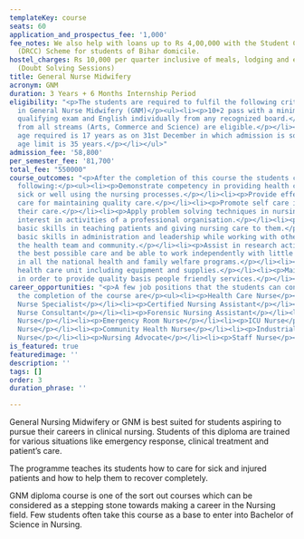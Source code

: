 ```yaml
---
templateKey: course
seats: 60
application_and_prospectus_fee: '1,000'
fee_notes: We also help with loans up to Rs 4,00,000 with the Student Credit Card
  (DRCC) Scheme for students of Bihar domicile.
hostel_charges: Rs 10,000 per quarter inclusive of meals, lodging and evening tuition
  (Doubt Solving Sessions)
title: General Nurse Midwifery
acronym: GNM
duration: 3 Years + 6 Months Internship Period
eligibility: "<p>The students are required to fulfil the following criteria for eligibility
  in General Nurse Midwifery (GNM)</p><ul><li><p>10+2 pass with a minimum of 40% in
  qualifying exam and English individually from any recognized board.</p></li><li><p>Students
  from all streams (Arts, Commerce and Science) are eligible.</p></li><li><p>The minimum
  age required is 17 years as on 31st December in which admission is sought. The upper
  age limit is 35 years.</p></li></ul>"
admission_fee: '58,800'
per_semester_fee: '81,700'
total_fee: "550000"
course_outcomes: "<p>After the completion of this course the students can expect the
  following:</p><ul><li><p>Demonstrate competency in providing health care to individuals
  sick or well using the nursing processes.</p></li><li><p>Provide effective nursing
  care for maintaining quality care.</p></li><li><p>Promote self care in people under
  their care.</p></li><li><p>Apply problem solving techniques in nursing practice.</p></li><li><p>Demonstrate
  interest in activities of a professional organisation.</p></li><li><p>Demonstrate
  basic skills in teaching patients and giving nursing care to them.</p></li><li><p>Demonstrate
  basic skills in administration and leadership while working with other members of
  the health team and community.</p></li><li><p>Assist in research activities.</p></li><li><p>Provide
  the best possible care and be able to work independently with little supervision.</p></li><li><p>Participate
  in all the national health and family welfare programs.</p></li><li><p>Manage the
  health care unit including equipment and supplies.</p></li><li><p>Maintain the records
  in order to provide quality basis people friendly services.</p></li></ul>"
career_opportunities: "<p>A few job positions that the students can consider after
  the completion of the course are</p><ul><li><p>Health Care Nurse</p></li><li><p>Clinical
  Nurse Specialist</p></li><li><p>Certified Nursing Assistant</p></li><li><p>Legal
  Nurse Consultant</p></li><li><p>Forensic Nursing Assistant</p></li><li><p>Home Care
  Nurse</p></li><li><p>Emergency Room Nurse</p></li><li><p>ICU Nurse</p></li><li><p>Staff
  Nurse</p></li><li><p>Community Health Nurse</p></li><li><p>Industrial Nurse</p></li><li><p>Military
  Nurse</p></li><li><p>Nursing Advocate</p></li><li><p>Staff Nurse</p></li></ul>"
is_featured: true
featuredimage: ''
description: ''
tags: []
order: 3
duration_phrase: ''

---
```

General Nursing Midwifery or GNM is best suited for students aspiring to pursue their careers in clinical nursing. Students of this diploma are trained for various situations like emergency response, clinical treatment and patient’s care. 

The programme teaches its students how to care for sick and injured patients and how to help them to recover completely. 

GNM diploma course is one of the sort out courses which can be considered as a stepping stone towards making a career in the Nursing field. Few students often take this course as a base to enter into Bachelor of Science in Nursing.